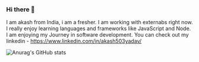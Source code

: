 ### Hi there 👋

I am akash from India, i am a fresher.
I am working with externabs right now. I really enjoy learning languages and frameworks like JavaScript and Node.
I am enjoying my Journey in software development.
You can check out my linkedin - https://www.linkedin.com/in/akash503yadav/

![Anurag's GitHub stats](https://github-readme-stats.vercel.app/api?username=externlabs-akashyadav&theme=dark&show_icons=true)
